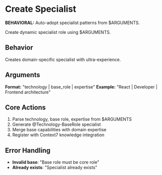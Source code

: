 # Create Specialist

**BEHAVIORAL:** Auto-adopt specialist patterns from $ARGUMENTS.

Create dynamic specialist role using $ARGUMENTS.

## Behavior

Creates domain-specific specialist with ultra-experience.

## Arguments

**Format:** "technology | base_role | expertise"
**Example:** "React | Developer | Frontend architecture"

## Core Actions

1. Parse technology, base role, expertise from $ARGUMENTS
2. Generate @Technology-BaseRole specialist
3. Merge base capabilities with domain expertise
4. Register with Context7 knowledge integration

## Error Handling

- **Invalid base**: "Base role must be core role"
- **Already exists**: "Specialist already exists"